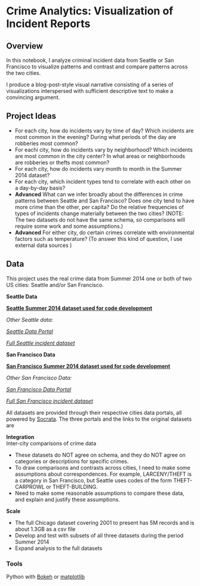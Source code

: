 # Crime Analytics: Visualization of Incident Reports
## Overview

In this notebook, I analyze criminal incident data from Seattle or San Francisco to visualize patterns and contrast and compare patterns across the two cities.

I produce a blog-post-style visual narrative consisting of a series of visualizations interspersed with sufficient descriptive text to make a convincing argument.

## Project Ideas

- For each city, how do incidents vary by time of day? Which incidents are most common in the evening? During what periods of the day are robberies most common?
- For eachi city, how do incidents vary by neighborhood? Which incidents are most common in the city center? In what areas or neighborhoods are robberies or thefts most common?
- For each city, how do incidents vary month to month in the Summer 2014 dataset?
- For each city, which incident types tend to correlate with each other on a day-by-day basis?
- **Advanced**  What can we infer broadly about the differences in crime patterns between Seattle and San Francisco? Does one city tend to have more crime than the other, per capita? Do the relative frequencies of types of incidents change materially between the two cities? (NOTE: The two datasets do not have the same schema, so comparisons will require some work and some assumptions.)
- **Advanced**  For either city, do certain crimes correlate with environmental factors such as temperature? (To answer this kind of question, I use external data sources )

## Data

This project uses the real crime data from Summer 2014 one or both of two US cities: Seattle and/or San Francisco.

**Seattle Data**

[**Seattle Summer 2014 dataset used for code development**](https://github.com/uwescience/datasci_course_materials/blob/master/assignment6/seattle_incidents_summer_2014.csv)

_Other Seattle data:_

[_Seattle Data Portal_](https://data.seattle.gov/)

[_Full Seattle incident dataset_](https://data.seattle.gov/Public-Safety/Seattle-Police-Department-Police-Report-Incident/7ais-f98f)

**San Francisco Data**

[**San Francisco Summer 2014 dataset used for code development**](https://github.com/uwescience/datasci_course_materials/blob/master/assignment6/sanfrancisco_incidents_summer_2014.csv)

_Other San Francisco Data:_

[_San Francisco Data Portal_](https://data.sfgov.org/)

[_Full San Francisco incident dataset_](https://data.sfgov.org/Public-Safety/SFPD-Incidents-from-1-January-2003/tmnf-yvry)

All datasets are provided through their respective cities data portals, all powered by  [Socrata](https://www.socrata.com/). The three portals and the links to the original datasets are

**Integration**  
Inter-city comparisons of crime data 
* These datasets do NOT agree on schema, and they do NOT agree on categories or descriptions for specific crimes. 
* To draw comparisons and contrasts across cities, I need to make some assumptions about correspondences. For example, LARCENY/THEFT is a category in San Francisco, but Seattle uses codes of the form THEFT-CARPROWL or THEFT-BUILDING.
* Need to make some reasonable assumptions to compare these data, and explain and justify these assumptions.

**Scale**  
* The full Chicago dataset covering 2001 to present has 5M records and is about 1.3GB as a csv file
* Develop and test with subsets of all three datasets during the period Summer 2014 
* Expand analysis to the full datasets

### Tools
Python with  [Bokeh](http://bokeh.pydata.org/en/latest/) or  [matplotlib](http://matplotlib.org/)

